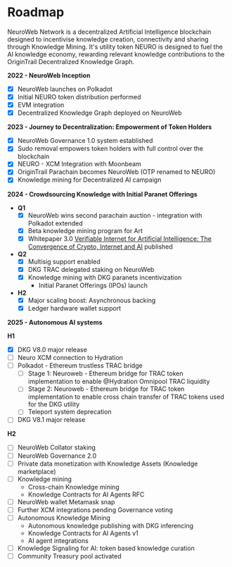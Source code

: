 # Roadmap

NeuroWeb Network is a decentralized Artificial Intelligence blockchain designed to incentivise knowledge creation, connectivity and sharing through Knowledge Mining. It's utility token NEURO is designed to fuel the AI knowledge economy, rewarding relevant knowledge contributions to the OriginTrail Decentralized Knowledge Graph.



**2022 - NeuroWeb Inception**

* [x] NeuroWeb launches on Polkadot
* [x] Initial NEURO token distribution performed
* [x] EVM integration
* [x] Decentralized Knowledge Graph deployed on NeuroWeb

**2023 - Journey to Decentralization: Empowerment of Token Holders**

* [x] NeuroWeb Governance 1.0 system established
* [x] Sudo removal empowers token holders with full control over the blockchain
* [x] NEURO - XCM Integration with Moonbeam
* [x] OriginTrail Parachain becomes NeuroWeb (OTP renamed to NEURO)
* [x] Knowledge mining for Decentralized AI campaign

**2024 - Crowdsourcing Knowledge with Initial Paranet Offerings**&#x20;

* **Q1**
  * [x] NeuroWeb wins second parachain auction - integration with Polkadot extended
  * [x] Beta knowledge mining program for Art
  * [x] Whitepaper 3.0 [Verifiable Internet for Artificial Intelligence: The Convergence of Crypto, Internet and AI](https://origintrail.io/documents/Verifiable_Internet_for_Artificial_Intelligence_whitepaper_v3_pre_publication.pdf) published
* **Q2**
  * [x] Multisig support enabled
  * [x] DKG TRAC delegated staking on NeuroWeb
  * [x] Knowledge mining with DKG paranets incentivization
    * Initial Paranet Offerings (IPOs) launch
* **H2**
  * [x] Major scaling boost: Asynchronous backing
  * [x] Ledger hardware wallet support

**2025 - Autonomous AI systems**

**H1**

* [x] DKG V8.0 major release
* [ ] Neuro XCM connection to Hydration
* [ ] Polkadot - Ethereum trustless TRAC bridge
  * [ ] Stage 1: Neuroweb - Ethereum bridge for TRAC token implementation to enable @Hydration Omnipool TRAC liquidity
  * [ ] Stage 2: Neuroweb - Ethereum bridge for TRAC token implementation to enable cross chain transfer of TRAC tokens used for the DKG utility
  * [ ] Teleport system deprecation
* [ ] DKG V8.1 major release

**H2**

* [ ] NeuroWeb Collator staking
* [ ] NeuroWeb Governance 2.0&#x20;
* [ ] Private data monetization with Knowledge Assets (Knowledge marketplace)
* [ ] Knowledge mining
  * Cross-chain Knowledge mining
  * Knowledge Contracts for AI Agents RFC
* [ ] NeuroWeb wallet Metamask snap
* [ ] Further XCM integrations pending Governance voting
* [ ] Autonomous Knowledge Mining
  * Autonomous knowledge publishing with DKG inferencing
  * Knowledge Contracts for AI Agents v1
  * AI agent integrations
* [ ] Knowledge Signaling for AI: token based knowledge curation
* [ ] Community Treasury pool activated
